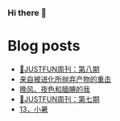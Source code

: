 ### Hi there 👋

<!--
**rebron1900/rebron1900** is a ✨ _special_ ✨ repository because its `README.md` (this file) appears on your GitHub profile.

Here are some ideas to get you started:

- 🔭 I’m currently working on ...
- 🌱 I’m currently learning ...
- 👯 I’m looking to collaborate on ...
- 🤔 I’m looking for help with ...
- 💬 Ask me about ...
- 📫 How to reach me: ...
- 😄 Pronouns: ...
- ⚡ Fun fact: ...
-->



# Blog posts
<!-- BLOG-POST-LIST:START -->
- [🤣JUSTFUN周刊：第八期](https://1900.live/justfunzhou-kan-di-ba-qi/)
- [来自被进化所抛弃产物的重击](https://1900.live/lai-zi-bei-jin-hua-suo-pao-qi-chan-wu-de-zhong-ji/)
- [晚风、夜色和腼腆的我](https://1900.live/wan-feng-ye-se-he-mian-tian-de-wo/)
- [🤣JUSTFUN周刊：第七期](https://1900.live/justfunzhou-kan-di-qi-qi/)
- [13，小暑](https://1900.live/13-xiao-shu/)
<!-- BLOG-POST-LIST:END -->
